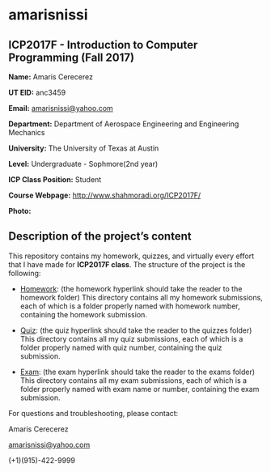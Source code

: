 # amarisnissi
 ## ICP2017F - Introduction to Computer Programming (Fall 2017)  
 
 **Name:** Amaris Cerecerez
   
 **UT EID:** anc3459
   
 **Email:** amarisnissi@yahoo.com
   
 **Department:** Department of Aerospace Engineering and Engineering Mechanics
 
 **University:** The University of Texas at Austin
 
 **Level:** Undergraduate - Sophmore(2nd year)
 
 **ICP Class Position:** Student
 
 **Course Webpage:** http://www.shahmoradi.org/ICP2017F/
 
 **Photo:**
 
 ## Description of the project’s content  
  
  This repository contains my homework, quizzes, and virtually every effort that I have made for **ICP2017F class**. The structure of the project is the following:
  
 - [Homework](Homework/): (the homework hyperlink should take the reader to the homework folder)
  This directory contains all my homework submissions, each of which is a folder properly named with homework number, containing the homework submission.
  
 - [Quiz](quiz/): (the quiz hyperlink should take the reader to the quizzes folder)
  This directory contains all my quiz submissions, each of which is a folder properly named with quiz number, containing the quiz submission.
  
 - [Exam](Exam/): (the exam hyperlink should take the reader to the exams folder)
  This directory contains all my exam submissions, each of which is a folder properly named with exam name or number, containing the exam submission.

For questions and troubleshooting, please contact:

Amaris Cerecerez

amarisnissi@yahoo.com

(+1)(915)-422-9999
